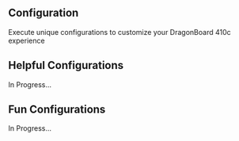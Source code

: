 ## Configuration

Execute unique configurations to customize your DragonBoard 410c experience

## Helpful Configurations

In Progress...

## Fun Configurations

In Progress...
